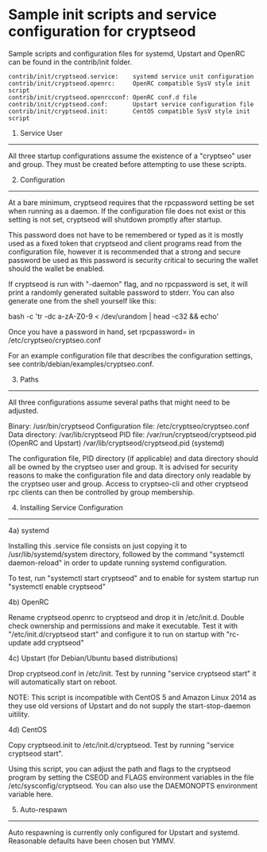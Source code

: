 Sample init scripts and service configuration for cryptseod
==========================================================

Sample scripts and configuration files for systemd, Upstart and OpenRC
can be found in the contrib/init folder.

    contrib/init/cryptseod.service:    systemd service unit configuration
    contrib/init/cryptseod.openrc:     OpenRC compatible SysV style init script
    contrib/init/cryptseod.openrcconf: OpenRC conf.d file
    contrib/init/cryptseod.conf:       Upstart service configuration file
    contrib/init/cryptseod.init:       CentOS compatible SysV style init script

1. Service User
---------------------------------

All three startup configurations assume the existence of a "cryptseo" user
and group.  They must be created before attempting to use these scripts.

2. Configuration
---------------------------------

At a bare minimum, cryptseod requires that the rpcpassword setting be set
when running as a daemon.  If the configuration file does not exist or this
setting is not set, cryptseod will shutdown promptly after startup.

This password does not have to be remembered or typed as it is mostly used
as a fixed token that cryptseod and client programs read from the configuration
file, however it is recommended that a strong and secure password be used
as this password is security critical to securing the wallet should the
wallet be enabled.

If cryptseod is run with "-daemon" flag, and no rpcpassword is set, it will
print a randomly generated suitable password to stderr.  You can also
generate one from the shell yourself like this:

bash -c 'tr -dc a-zA-Z0-9 < /dev/urandom | head -c32 && echo'

Once you have a password in hand, set rpcpassword= in /etc/cryptseo/cryptseo.conf

For an example configuration file that describes the configuration settings,
see contrib/debian/examples/cryptseo.conf.

3. Paths
---------------------------------

All three configurations assume several paths that might need to be adjusted.

Binary:              /usr/bin/cryptseod
Configuration file:  /etc/cryptseo/cryptseo.conf
Data directory:      /var/lib/cryptseod
PID file:            /var/run/cryptseod/cryptseod.pid (OpenRC and Upstart)
                     /var/lib/cryptseod/cryptseod.pid (systemd)

The configuration file, PID directory (if applicable) and data directory
should all be owned by the cryptseo user and group.  It is advised for security
reasons to make the configuration file and data directory only readable by the
cryptseo user and group.  Access to cryptseo-cli and other cryptseod rpc clients
can then be controlled by group membership.

4. Installing Service Configuration
-----------------------------------

4a) systemd

Installing this .service file consists on just copying it to
/usr/lib/systemd/system directory, followed by the command
"systemctl daemon-reload" in order to update running systemd configuration.

To test, run "systemctl start cryptseod" and to enable for system startup run
"systemctl enable cryptseod"

4b) OpenRC

Rename cryptseod.openrc to cryptseod and drop it in /etc/init.d.  Double
check ownership and permissions and make it executable.  Test it with
"/etc/init.d/cryptseod start" and configure it to run on startup with
"rc-update add cryptseod"

4c) Upstart (for Debian/Ubuntu based distributions)

Drop cryptseod.conf in /etc/init.  Test by running "service cryptseod start"
it will automatically start on reboot.

NOTE: This script is incompatible with CentOS 5 and Amazon Linux 2014 as they
use old versions of Upstart and do not supply the start-stop-daemon uitility.

4d) CentOS

Copy cryptseod.init to /etc/init.d/cryptseod. Test by running "service cryptseod start".

Using this script, you can adjust the path and flags to the cryptseod program by
setting the CSEOD and FLAGS environment variables in the file
/etc/sysconfig/cryptseod. You can also use the DAEMONOPTS environment variable here.

5. Auto-respawn
-----------------------------------

Auto respawning is currently only configured for Upstart and systemd.
Reasonable defaults have been chosen but YMMV.
